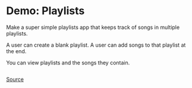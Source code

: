 # Demo: Playlists

Make a super simple playlists app that keeps track of songs in multiple playlists.

A user can create a blank playlist.
A user can add songs to that playlist at the end.

You can view playlists and the songs they contain.

```html

```

[Source](/demos/playlists)
